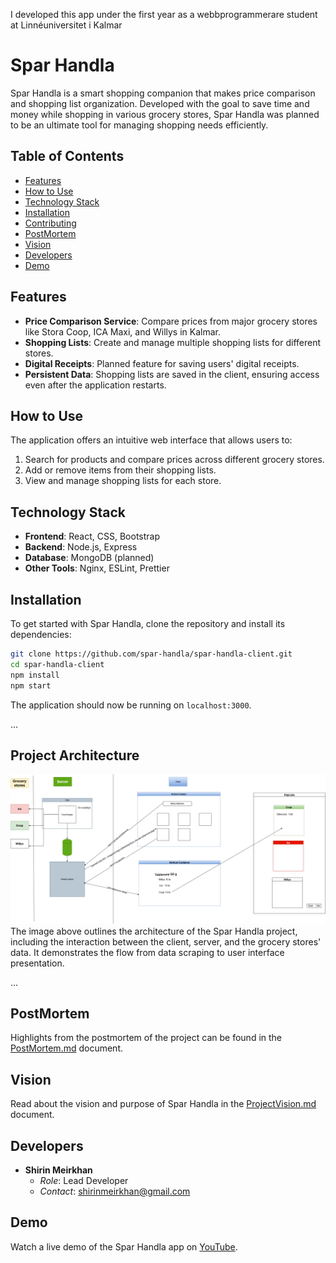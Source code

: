 I developed this app under the first year as a webbprogrammerare student at Linnéuniversitet i Kalmar 

# Spar Handla 

Spar Handla is a smart shopping companion that makes price comparison and shopping list organization. Developed with the goal to save time and money while shopping in various grocery stores, Spar Handla was planned to be an ultimate tool for managing shopping needs efficiently.

## Table of Contents
- [Features](#features)
- [How to Use](#how-to-use)
- [Technology Stack](#technology-stack)
- [Installation](#installation)
- [Contributing](#contributing)
- [PostMortem](#postmortem)
- [Vision](#vision)
- [Developers](#developers)
- [Demo](#demo)

## Features

- **Price Comparison Service**: Compare prices from major grocery stores like Stora Coop, ICA Maxi, and Willys in Kalmar.
- **Shopping Lists**: Create and manage multiple shopping lists for different stores.
- **Digital Receipts**: Planned feature for saving users' digital receipts.
- **Persistent Data**: Shopping lists are saved in the client, ensuring access even after the application restarts.

## How to Use

The application offers an intuitive web interface that allows users to:

1. Search for products and compare prices across different grocery stores.
2. Add or remove items from their shopping lists.
3. View and manage shopping lists for each store.

## Technology Stack

- **Frontend**: React, CSS, Bootstrap
- **Backend**: Node.js, Express
- **Database**: MongoDB (planned)
- **Other Tools**: Nginx, ESLint, Prettier

## Installation

To get started with Spar Handla, clone the repository and install its dependencies:

```bash
git clone https://github.com/spar-handla/spar-handla-client.git
cd spar-handla-client
npm install
npm start
```

The application should now be running on `localhost:3000`.

...

## Project Architecture
![Spar Handla Project Overview](sparhandla.png)
The image above outlines the architecture of the Spar Handla project, including the interaction between the client, server, and the grocery stores' data. It demonstrates the flow from data scraping to user interface presentation.

...


## PostMortem

Highlights from the postmortem of the project can be found in the [PostMortem.md](PostMortem.md) document.

## Vision

Read about the vision and purpose of Spar Handla in the [ProjectVision.md](ProjectVision.md) document.

## Developers

- **Shirin Meirkhan**
  - *Role*: Lead Developer
  - *Contact*: shirinmeirkhan@gmail.com

## Demo

Watch a live demo of the Spar Handla app on [YouTube](https://www.youtube.com/watch?v=jF2Kbc2kAAw).
